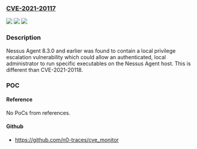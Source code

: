 ### [CVE-2021-20117](https://cve.mitre.org/cgi-bin/cvename.cgi?name=CVE-2021-20117)
![](https://img.shields.io/static/v1?label=Product&message=Nessus%20Agent&color=blue)
![](https://img.shields.io/static/v1?label=Version&message=Nessus%20Agent%208.3.0%20and%20earlier%20&color=brightgreen)
![](https://img.shields.io/static/v1?label=Vulnerability&message=Local%20Privilege%20Escalation&color=brightgreen)

### Description

Nessus Agent 8.3.0 and earlier was found to contain a local privilege escalation vulnerability which could allow an authenticated, local administrator to run specific executables on the Nessus Agent host. This is different than CVE-2021-20118.

### POC

#### Reference
No PoCs from references.

#### Github
- https://github.com/n0-traces/cve_monitor

